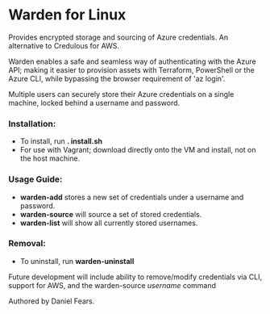 # Warden for Linux

Provides encrypted storage and sourcing of Azure credentials. An alternative to Credulous for AWS.

Warden enables a safe and seamless way of authenticating with the Azure API; making it easier to provision assets with Terraform, PowerShell or the Azure CLI, while bypassing the browser requirement of 'az login'.

Multiple users can securely store their Azure credentials on a single machine, locked behind a username and password.

### Installation:

* To install, run **. install.sh**
* For use with Vagrant; download directly onto the VM and install, not on the host machine.

### Usage Guide:

* **warden-add** stores a new set of credentials under a username and password.
* **warden-source** will source a set of stored credentials.
* **warden-list** will show all currently stored usernames.

### Removal:

* To uninstall, run **warden-uninstall**

Future development will include ability to remove/modify credentials via CLI, support for AWS, and the warden-source *username* command

Authored by Daniel Fears.
